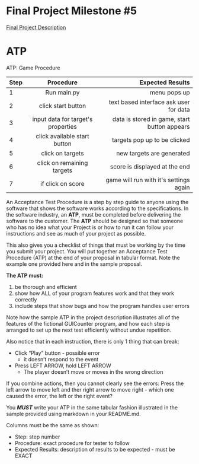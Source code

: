 # Final Project Milestone #5

[Final Project Description](https://docs.google.com/document/d/1j3zgypVjPjzXl4pL1_Wpjvp3GLCW9zcFydkwUjNfNUA/edit?usp=sharing)

# ATP


ATP: Game Procedure

| Step      |Procedure                     |Expected Results                      |
|-----------|:----------------------------:|-------------------------------------:|
|  1        |Run main.py                   |menu pops up                          |
|  2        |click start button            |text based interface ask user for data|
|  3        |input data for target's properties| data is stored in game, start button appears|
|  4        |click available start button  | targets pop up to be clicked         |
|  5        | click on targets             | new targets are generated            |
|  6        | click on remaining targets   | score is displayed at the end        |
|  7        | if click on score            | game will run with it's settings again| 



An Acceptance Test Procedure is a step by step guide to anyone using the software that shows the software works according to the specifications. In the software industry, an **ATP**, must be completed before delivering the software to the customer. The **ATP** should be designed so that someone who has no idea what your Project is or how to run it can follow your instructions and see as much of your project as possible.

This also gives you a checklist of things that must be working by the time you submit your project. You will put together an Acceptance Test Procedure (ATP) at the end of your proposal in tabular format. Note the example one provided here and in the sample proposal. 

**The ATP must:**
1. be thorough and efficient
2. show how ALL of your program features work and that they work correctly
3. include steps that show bugs and how the program handles user errors

Note how the sample ATP in the project description illustrates all of the features of the fictional GUICounter program, and how each step is arranged to set up the next test efficiently without undue repetition.

Also notice that in each instruction, there is only 1 thing that can break:
* Click “Play” button - possible error
    * it doesn’t respond to the event 
* Press LEFT ARROW, hold LEFT ARROW
    * The player doesn’t move or moves in the wrong direction

If you combine actions, then you cannot clearly see the errors:
Press the left arrow to move left and ther right arrow to move right - which one caused the error, the left or the right event?

You ***MUST*** write your ATP in the same tabular fashion illustrated in the sample provided using markdown in your README.md.

Columns must be the same as shown:  
* Step: step number
* Procedure:  exact procedure for tester to follow
* Expected Results:  description of results to be expected - must be EXACT

